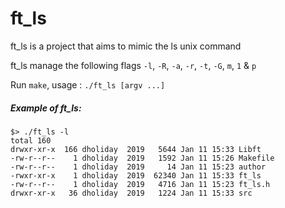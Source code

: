 # ft_ls
ft_ls is a project that aims to mimic the ls unix command

ft_ls manage the following flags `-l`, `-R`, `-a`, `-r`, `-t`, `-G`, `m`, `1` & `p`

Run `make`, usage : `./ft_ls [argv ...]`

##### Example of ft_ls:
```console
$> ./ft_ls -l 
total 160
drwxr-xr-x  166 dholiday  2019   5644 Jan 11 15:33 Libft
-rw-r--r--    1 dholiday  2019   1592 Jan 11 15:26 Makefile
-rw-r--r--    1 dholiday  2019     14 Jan 11 15:23 author
-rwxr-xr-x    1 dholiday  2019  62340 Jan 11 15:33 ft_ls
-rw-r--r--    1 dholiday  2019   4716 Jan 11 15:23 ft_ls.h
drwxr-xr-x   36 dholiday  2019   1224 Jan 11 15:33 src
```
